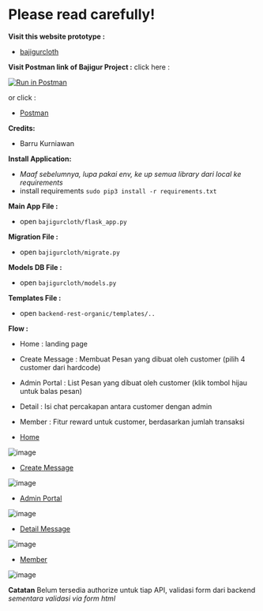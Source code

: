 # Please read carefully!

**Visit this website prototype  :**
* [bajigurcloth](http://bajigurcloth.pythonanywhere.com/)

**Visit Postman link of Bajigur Project :**
click here :

[![Run in Postman](https://run.pstmn.io/button.svg)](https://app.getpostman.com/run-collection/8725be96cd3d210245b6)

or click :

* [Postman](https://www.getpostman.com/collections/8725be96cd3d210245b6)

**Credits:**
* Barru Kurniawan

**Install Application:**
* *Maaf sebelumnya, lupa pakai env, ke up semua library dari local ke requirements*
* install requirements `sudo pip3 install -r requirements.txt`


**Main App File     :**
* open `bajigurcloth/flask_app.py`


**Migration File    :**
* open `bajigurcloth/migrate.py`


**Models DB File    :**
* open `bajigurcloth/models.py`


**Templates File    :**
* open `backend-rest-organic/templates/..`

**Flow              :**
* Home : landing page
* Create Message : Membuat Pesan yang dibuat oleh customer (pilih 4 customer dari hardcode)
* Admin Portal : List Pesan yang dibuat oleh customer (klik tombol hijau untuk balas pesan)
* Detail : Isi chat percakapan antara customer dengan admin
* Member : Fitur reward untuk customer, berdasarkan jumlah transaksi

* [Home](http://bajigurcloth.pythonanywhere.com/)

![image](https://drive.google.com/uc?export=view&id=1T62ZfO7a7ORo2tzx1Aj-YmM9ZmCLghf2)

* [Create Message](http://bajigurcloth.pythonanywhere.com/pesan)

![image](https://drive.google.com/uc?export=view&id=1cfpW-4fLRoLBxxojIp9i85v2w_Rvkzd1)

* [Admin Portal](http://bajigurcloth.pythonanywhere.com/admin-message)

![image](https://drive.google.com/uc?export=view&id=1864pHdueZUFG03Vo-CNbsOCij37MfIMV)

* [Detail Message](http://bajigurcloth.pythonanywhere.com/detail-message/1)

![image](https://drive.google.com/uc?export=view&id=1emOg1fGWrtSZMRBExsrA6NfiVuKPcJZy)

* [Member](http://bajigurcloth.pythonanywhere.com/member)

![image](https://drive.google.com/uc?export=view&id=13Xj6jz6R1ASydqxKcY5sJ-ymS84uIYl5)

**Catatan**
Belum tersedia authorize untuk tiap API, validasi form dari backend *sementara validasi via form html*
